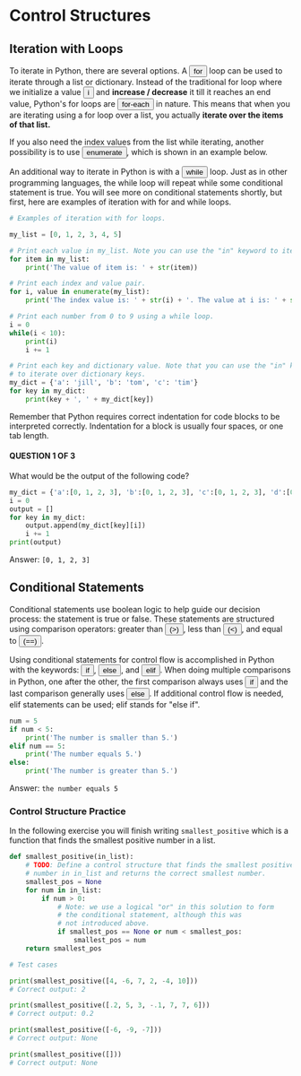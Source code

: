 # Control Structures

## Iteration with Loops
To iterate in Python, there are several options. A <button>for</button> loop can be used to iterate through a list or dictionary. Instead of the traditional for loop where we initialize a value <button>i</button> and **increase / decrease** it till it reaches an end value, Python's for loops are <button>for-each</button> in nature. This means that when you are iterating using a for loop over a list, you actually **iterate over the items of that list.**

If you also need the index values from the list while iterating, another possibility is to use <button>enumerate</button>, which is shown in an example below.

An additional way to iterate in Python is with a <button>while</button> loop. Just as in other programming languages, the while loop will repeat while some conditional statement is true. You will see more on conditional statements shortly, but first, here are examples of iteration with for and while loops.

```python
# Examples of iteration with for loops.

my_list = [0, 1, 2, 3, 4, 5]

# Print each value in my_list. Note you can use the "in" keyword to iterate over a list.
for item in my_list:
    print('The value of item is: ' + str(item))

# Print each index and value pair.
for i, value in enumerate(my_list):
    print('The index value is: ' + str(i) + '. The value at i is: ' + str(value))

# Print each number from 0 to 9 using a while loop.
i = 0
while(i < 10):
    print(i)
    i += 1

# Print each key and dictionary value. Note that you can use the "in" keyword
# to iterate over dictionary keys.
my_dict = {'a': 'jill', 'b': 'tom', 'c': 'tim'}
for key in my_dict:
    print(key + ', ' + my_dict[key])
```

Remember that Python requires correct indentation for code blocks to be interpreted correctly. Indentation for a block is usually four spaces, or one tab length.

#### QUESTION 1 OF 3

What would be the output of the following code?

```Python
my_dict = {'a':[0, 1, 2, 3], 'b':[0, 1, 2, 3], 'c':[0, 1, 2, 3], 'd':[0, 1, 2, 3]}
i = 0
output = []
for key in my_dict:
    output.append(my_dict[key][i])
    i += 1
print(output)
```
Answer: `[0, 1, 2, 3]`

## Conditional Statements
Conditional statements use boolean logic to help guide our decision process: the statement is true or false. These statements are structured using comparison operators: greater than <button>(>)</button>, less than <button>(<)</button>, and equal to <button>(==)</button>.

Using conditional statements for control flow is accomplished in Python with the keywords: <button>if</button>, <button>else</button>, and <button>elif</button>. When doing multiple comparisons in Python, one after the other, the first comparison always uses <button>if</button> and the last comparison generally uses <button>else</button>. If additional control flow is needed, elif statements can be used; elif stands for "else if".

```Python
num = 5
if num < 5:
    print('The number is smaller than 5.')
elif num == 5:
    print('The number equals 5.')
else:
    print('The number is greater than 5.')
```
Answer: `the number equals 5`

### Control Structure Practice
In the following exercise you will finish writing `smallest_positive` which is a function that finds the smallest positive number in a list.

```python
def smallest_positive(in_list):
    # TODO: Define a control structure that finds the smallest positive
    # number in in_list and returns the correct smallest number.
    smallest_pos = None
    for num in in_list:
        if num > 0:
            # Note: we use a logical "or" in this solution to form
            # the conditional statement, although this was
            # not introduced above.
            if smallest_pos == None or num < smallest_pos:
                smallest_pos = num
    return smallest_pos

# Test cases

print(smallest_positive([4, -6, 7, 2, -4, 10]))
# Correct output: 2

print(smallest_positive([.2, 5, 3, -.1, 7, 7, 6]))
# Correct output: 0.2

print(smallest_positive([-6, -9, -7]))
# Correct output: None

print(smallest_positive([]))
# Correct output: None
```
